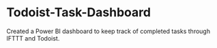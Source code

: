 # Todoist-Task-Dashboard
Created a Power BI dashboard to keep track of completed tasks through IFTTT and Todoist.
